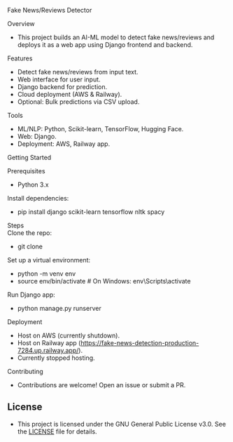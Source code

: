 Fake News/Reviews Detector

Overview
- This project builds an AI-ML model to detect fake news/reviews and deploys it as a web app using Django frontend and backend.
    
Features
- Detect fake news/reviews from input text.
- Web interface for user input.
- Django backend for prediction.
- Cloud deployment (AWS & Railway).
- Optional: Bulk predictions via CSV upload.
    
Tools
- ML/NLP: Python, Scikit-learn, TensorFlow, Hugging Face.
- Web: Django.
- Deployment: AWS, Railway app.
    
Getting Started
    
Prerequisites   
- Python 3.x
    
Install dependencies:   
- pip install django scikit-learn tensorflow nltk spacy   
    
Steps    
Clone the repo:    
- git clone <repository-url>    
    
Set up a virtual environment:    
- python -m venv env    
- source env/bin/activate  # On Windows: env\Scripts\activate    
      

Run Django app:    
- python manage.py runserver    
    
Deployment    
- Host on AWS (currently shutdown).   
- Host on Railway app (https://fake-news-detection-production-7284.up.railway.app/).
- Currently stopped hosting.  

Contributing    
- Contributions are welcome! Open an issue or submit a PR.

## License
- This project is licensed under the GNU General Public License v3.0. See the [LICENSE](LICENSE) file for details.

    
